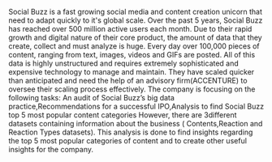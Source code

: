 Social Buzz is a fast growing social media and content creation unicorn that need to adapt quickly to it's global scale. Over the past 5 years, Social Buzz has reached over 500 million active users each month. Due to their rapid growth and digital nature of their core product, the amount of data that they create, collect and must analyze is huge. Every day over 100,000 pieces of content, ranging from text, images, videos and GIFs are posted. All of this data is highly unstructured and requires extremely sophisticated and expensive technology to manage and maintain. They have scaled quicker than anticipated and need the help of an advisory firm(ACCENTURE) to oversee their scaling process effectively. The company is focusing on the following tasks:
An audit of Social Buzz’s big data practice,Recommendations for a successful IPO,Analysis to find Social Buzz top 5 most popular content categories
However, there are 3different datasets containing information about the business ( Contents,Reaction and Reaction Types datasets).
This analysis is done to find insights regarding the top 5 most popular categories of content and to create other useful insights for the company.
